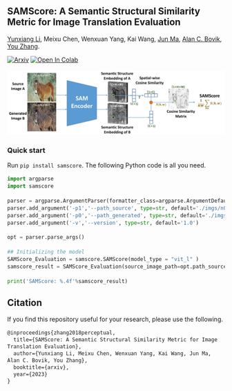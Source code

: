 
## SAMScore: A Semantic Structural Similarity Metric for Image Translation Evaluation

[Yunxiang Li](https://www.yunxiangli.top/), Meixu Chen, Wenxuan Yang, Kai Wang, [Jun Ma](https://scholar.google.com/citations?hl=zh-CN&user=bW1UV4IAAAAJ), [Alan C. Bovik](https://www.ece.utexas.edu/people/faculty/alan-bovik), [You Zhang](https://profiles.utsouthwestern.edu/profile/161901/you-zhang.html). 

<div>
    <a href="https://arxiv.org/pdf/2305.15367.pdf"><img src="https://info.arxiv.org/brand/images/brand-logo-primary.jpg" alt="Arxiv" width=50></a>
    <a href="https://colab.research.google.com/github/Kent0n-Li/SAMScore/blob/main/SAMScore.ipynb#scrollTo=mCidlfXu88UY"><img src="https://colab.research.google.com/assets/colab-badge.svg" alt="Open In Colab"></a>
  </div>
  <br>
  
  
<img src='imgs/overview.jpg' width=1200>

### Quick start

Run `pip install samscore`. The following Python code is all you need.

```python
import argparse
import samscore

parser = argparse.ArgumentParser(formatter_class=argparse.ArgumentDefaultsHelpFormatter)
parser.add_argument('-p1','--path_source', type=str, default='./imgs/n02381460_20_real.png')
parser.add_argument('-p0','--path_generated', type=str, default='./imgs/n02381460_20_fake.png')
parser.add_argument('-v','--version', type=str, default='1.0')

opt = parser.parse_args()

## Initializing the model
SAMScore_Evaluation = samscore.SAMScore(model_type = "vit_l" )
samscore_result = SAMScore_Evaluation(source_image_path=opt.path_source,  generated_image_path=opt.path_generated)

print('SAMScore: %.4f'%samscore_result)
```


## Citation

If you find this repository useful for your research, please use the following.

```
@inproceedings{zhang2018perceptual,
  title={SAMScore: A Semantic Structural Similarity Metric for Image Translation Evaluation},
  author={Yunxiang Li, Meixu Chen, Wenxuan Yang, Kai Wang, Jun Ma, Alan C. Bovik, You Zhang},
  booktitle={arxiv},
  year={2023}
}
```


